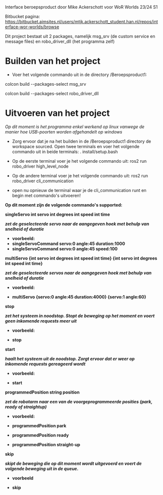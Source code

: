 Interface beroepsproduct door Mike Ackerschott voor WoR Worlds 23/24 S1

Bitbucket pagina: https://bitbucket.aimsites.nl/users/mtjk.ackerschott_student.han.nl/repos/interface-wor-worlds/browse

Dit project bestaat uit 2 packages, namelijk msg_srv (de custom service en message files) en robo_driver_dll (het programma zelf)

<h1> Builden van het project</h1>

* Voer het volgende commando uit in de directory /Beroepsproduct1:

colcon build --packages-select msg_srv

colcon build --packages-select robo_driver_dll

<h1> Uitvoeren van het project</h1>

<i> Op dit moment is het programma enkel werkend op linux vanwege de manier hoe USB-poorten worden afgehandelt op windows </i>

* Zorg ervoor dat je na het builden in de /Beroepsproduct1 directory de workspace sourced. Open twee terminals en voer het volgende commando uit in beide terminals:
. install/setup.bash

* Op de eerste terminal voer je het volgende commando uit:
ros2 run robo_driver high_level_node

* Op de andere terminal voer je het volgende commando uit:
ros2 run robo_driver cli_communication

* open nu opnieuw de terminal waar je de cli_communication runt en begin met commando's uitvoeren!

<b> Op dit moment zijn de volgende commando's supported:

singleServo int servo int degrees int speed int time

<i> zet de geselecteerde servo naar de aangegeven hoek met behulp van snelheid of duratie </i>
* voorbeeld:
* singleServoCommand servo:0 angle:45 duration:1000
* singleServoCommand servo:0 angle:45 speed:100

multiServo {int servo int degrees int speed int time} {int servo int degrees int speed int time} 

<i> zet de geselecteerde servos naar de aangegeven hoek met behulp van snelheid of duratie </i>

* voorbeeld:

* multiServo {servo:0 angle:45 duration:4000} {servo:1 angle:60}

stop

<i> zet het systeem in noodstop. Stopt de beweging op het moment en voert geen inkomende requests meer uit </i>

* voorbeeld:

* stop

start

<i> haalt het systeem uit de noodstop. Zorgt ervoor dat er weer op inkomende requests gereageerd wordt</i>

* voorbeeld:

* start

programmedPosition string position

<i> zet de robotarm naar een van de voorgeprogrammeerde posities (park, ready of straightup) </i>
* voorbeeld:

* programmedPosition park

* programmedPosition ready

* programmedPosition straight-up 

skip

<i> skipt de beweging die op dit moment wordt uitgevoerd en voert de volgende beweging uit in de queue.</i>
* voorbeeld

* skip </b>

